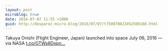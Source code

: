 ```yaml
---
layout: post
microblog: true
date: 2016-07-07 11:55 +1000
guid: http://desparoz.micro.blog/2016/07/07/t750870823452508160.html
---
```

Takuya Onishi (Flight Engineer, Japan) launched into space July 06, 2016 — via NASA [t.co/GTWs6Dxpn...](https://t.co/GTWs6Dxpnn)
